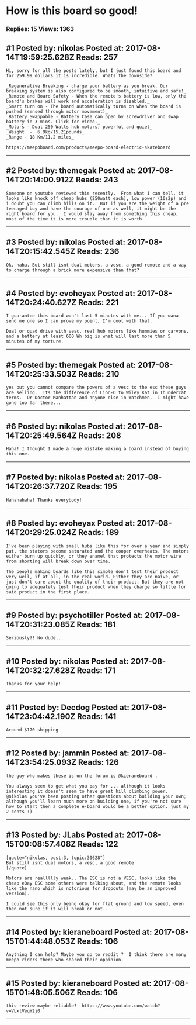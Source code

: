 # How is this board so good!

### Replies: 15 Views: 1363

## \#1 Posted by: nikolas Posted at: 2017-08-14T19:59:25.628Z Reads: 257

```
Hi, sorry for all the posts lately, but I just found this board and for 259.99 dollars it is incredible. Whats the downside?

_Regenerative Breaking - charge your battery as you break. Our breaking system is also configured to be smooth, intuitive and safe!_
_Remote and Board Safety - When the remote's battery is low, only the board's brakes will work and acceleration is disabled._
_Smart turn on - The board automatically turns on when the board is pushed (sensed through motor movement)_
_Battery Swappable - Battery Case can open by screwdriver and swap battery in 3 mins. Click for video._
_Motors - Dual 250 Watts hub motors, powerful and quiet_
_Weight  -  6.9kg/15.21pounds_
_Range - 18 Km/11.2 miles_

https://meepoboard.com/products/meepo-board-electric-skateboard
```

---
## \#2 Posted by: themegak Posted at: 2017-08-14T20:14:00.912Z Reads: 243

```
Someone on youtube reviewed this recently.  From what i can tell, it looks like knock off cheap hubs (250watt each), low power (10s2p) and i doubt you can climb hills on it.  But if you are the weight of a pre teenaged boy and have the courage of one as well, it might be the right board for you.  I would stay away from something this cheap, most of the time it is more trouble than it is worth.
```

---
## \#3 Posted by: nikolas Posted at: 2017-08-14T20:15:42.545Z Reads: 236

```
Ok. haha. But still isnt dual motors, a vesc, a good remote and a way to charge through a brick more expensive than that?
```

---
## \#4 Posted by: evoheyax Posted at: 2017-08-14T20:24:40.627Z Reads: 221

```
I guarantee this board won't last 5 minutes with me... If you wana send me one so I can prove my point, I'm cool with that.

Dual or quad drive with vesc, real hub motors like hummies or carvons, and a battery at least 600 Wh big is what will last more than 5 minutes of my torture.
```

---
## \#5 Posted by: themegak Posted at: 2017-08-14T20:25:33.503Z Reads: 210

```
yes but you cannot compare the powers of a vesc to the esc these guys are selling.  Its the difference of Lion-O to Wiley Kat in Thundercat terms.  Or Doctor Manhattan and anyone else in Watchmen.  I might have gone too far there...
```

---
## \#6 Posted by: nikolas Posted at: 2017-08-14T20:25:49.564Z Reads: 208

```
Haha! I thought I made a huge mistake making a board instead of buying this one.
```

---
## \#7 Posted by: nikolas Posted at: 2017-08-14T20:26:37.720Z Reads: 195

```
Hahahahaha! Thanks everybody!
```

---
## \#8 Posted by: evoheyax Posted at: 2017-08-14T20:29:25.024Z Reads: 189

```
I've been playing with small hubs like this for over a year and simply put, the stators become saturated and the cooper overheats. The motors either burn up quickly, or they enamel that protects the motor wire from shorting will break down over time.

The people making boards like this simple don't test their product very well, if at all, in the real world. Either they are naive, or just don't care about the quality of their product. But they are not going to adequately test their product when they charge so little for said product in the first place.
```

---
## \#9 Posted by: psychotiller Posted at: 2017-08-14T20:31:23.085Z Reads: 181

```
Seriously?! No dude...
```

---
## \#10 Posted by: nikolas Posted at: 2017-08-14T20:32:27.628Z Reads: 171

```
Thanks for your help!
```

---
## \#11 Posted by: Decdog Posted at: 2017-08-14T23:04:42.190Z Reads: 141

```
Around $170 shipping
```

---
## \#12 Posted by: jammin Posted at: 2017-08-14T23:54:25.093Z Reads: 126

```
the guy who makes these is on the forum is @kieraneboard .

You always seem to get what you pay for ... although it looks interesting it doesn't seem to have great hill climbing power. @nikolas you've been posting other questions about building your own; although you'll learn much more on building one, if you're not sure how to start then a complete e-board would be a better option. just my 2 cents :)
```

---
## \#13 Posted by: JLabs Posted at: 2017-08-15T00:08:57.408Z Reads: 122

```
[quote="nikolas, post:3, topic:30628"]
But still isnt dual motors, a vesc, a good remote
[/quote]

Motors are reallllly weak.. The ESC is not a VESC, looks like the cheap eBay ESC some others were talking about, and the remote looks like the nano which is notorious for dropouts (may be an improved version).

I could see this only being okay for flat ground and low speed, even then not sure if it will break or not..
```

---
## \#14 Posted by: kieraneboard Posted at: 2017-08-15T01:44:48.053Z Reads: 106

```
Anything I can help? Maybe you go to reddit ?  I think there are many meepo riders there who shared their oppinion.
```

---
## \#15 Posted by: kieraneboard Posted at: 2017-08-15T01:48:05.506Z Reads: 106

```
this review maybe reliable?  https://www.youtube.com/watch?v=VLxlVeqY2j0
```

---
